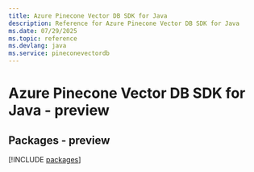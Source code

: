 ```yaml
---
title: Azure Pinecone Vector DB SDK for Java
description: Reference for Azure Pinecone Vector DB SDK for Java
ms.date: 07/29/2025
ms.topic: reference
ms.devlang: java
ms.service: pineconevectordb
---
```

# Azure Pinecone Vector DB SDK for Java - preview
## Packages - preview
[!INCLUDE [packages](pinecone-vector-db-index.md)]